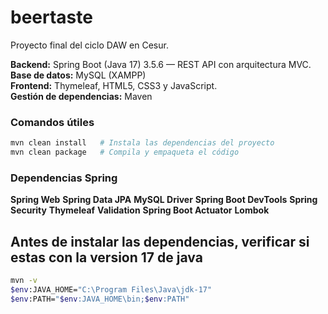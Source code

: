 # beertaste

Proyecto final del ciclo DAW en Cesur.

**Backend:** Spring Boot (Java 17) 3.5.6 — REST API con arquitectura MVC.  
**Base de datos:** MySQL (XAMPP)  
**Frontend:** Thymeleaf, HTML5, CSS3 y JavaScript.  
**Gestión de dependencias:** Maven

### Comandos útiles

```bash
mvn clean install   # Instala las dependencias del proyecto
mvn clean package   # Compila y empaqueta el código
```

### Dependencias Spring

**Spring Web**
**Spring Data JPA**
**MySQL Driver**
**Spring Boot DevTools**
**Spring Security**
**Thymeleaf**
**Validation**
**Spring Boot Actuator**
**Lombok**


## Antes de instalar las dependencias, verificar si estas con la version 17 de java

```bash
mvn -v
$env:JAVA_HOME="C:\Program Files\Java\jdk-17"
$env:PATH="$env:JAVA_HOME\bin;$env:PATH"
```

